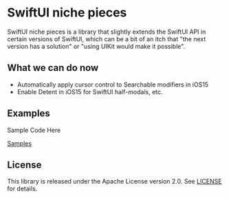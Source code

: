 # SwiftUI niche pieces

SwiftUI niche pieces is a library that slightly extends the SwiftUI API in certain versions of SwiftUI, which can be a bit of an itch that "the next version has a solution" or "using UIKit would make it possible".

## What we can do now

- Automatically apply cursor control to Searchable modifiers in iOS15
- Enable Detent in iOS15 for SwiftUI half-modals, etc.

## Examples

Sample Code Here

[Samples](./SwiftUI-Niche-Pieces-Samples)


## License

This library is released under the Apache License version 2.0. See [LICENSE](LICENSE) for details.
